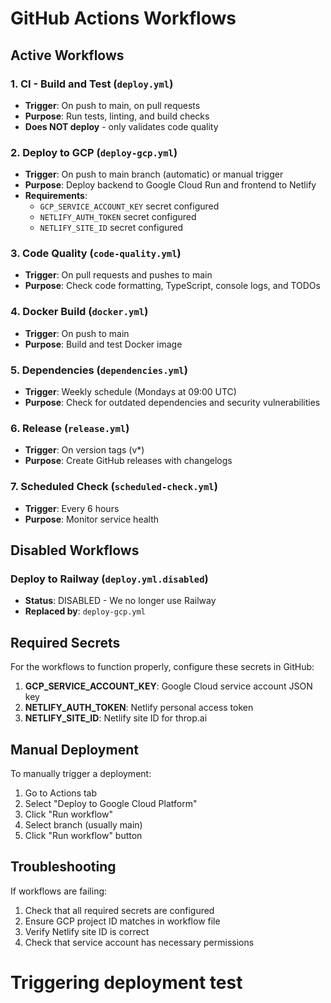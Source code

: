 # GitHub Actions Workflows

## Active Workflows

### 1. **CI - Build and Test** (`deploy.yml`)
- **Trigger**: On push to main, on pull requests
- **Purpose**: Run tests, linting, and build checks
- **Does NOT deploy** - only validates code quality

### 2. **Deploy to GCP** (`deploy-gcp.yml`)
- **Trigger**: On push to main branch (automatic) or manual trigger
- **Purpose**: Deploy backend to Google Cloud Run and frontend to Netlify
- **Requirements**: 
  - `GCP_SERVICE_ACCOUNT_KEY` secret configured
  - `NETLIFY_AUTH_TOKEN` secret configured
  - `NETLIFY_SITE_ID` secret configured

### 3. **Code Quality** (`code-quality.yml`)
- **Trigger**: On pull requests and pushes to main
- **Purpose**: Check code formatting, TypeScript, console logs, and TODOs

### 4. **Docker Build** (`docker.yml`)
- **Trigger**: On push to main
- **Purpose**: Build and test Docker image

### 5. **Dependencies** (`dependencies.yml`)
- **Trigger**: Weekly schedule (Mondays at 09:00 UTC)
- **Purpose**: Check for outdated dependencies and security vulnerabilities

### 6. **Release** (`release.yml`)
- **Trigger**: On version tags (v*)
- **Purpose**: Create GitHub releases with changelogs

### 7. **Scheduled Check** (`scheduled-check.yml`)
- **Trigger**: Every 6 hours
- **Purpose**: Monitor service health

## Disabled Workflows

### **Deploy to Railway** (`deploy.yml.disabled`)
- **Status**: DISABLED - We no longer use Railway
- **Replaced by**: `deploy-gcp.yml`

## Required Secrets

For the workflows to function properly, configure these secrets in GitHub:

1. **GCP_SERVICE_ACCOUNT_KEY**: Google Cloud service account JSON key
2. **NETLIFY_AUTH_TOKEN**: Netlify personal access token
3. **NETLIFY_SITE_ID**: Netlify site ID for throp.ai

## Manual Deployment

To manually trigger a deployment:
1. Go to Actions tab
2. Select "Deploy to Google Cloud Platform"
3. Click "Run workflow"
4. Select branch (usually main)
5. Click "Run workflow" button

## Troubleshooting

If workflows are failing:
1. Check that all required secrets are configured
2. Ensure GCP project ID matches in workflow file
3. Verify Netlify site ID is correct
4. Check that service account has necessary permissions
# Triggering deployment test
